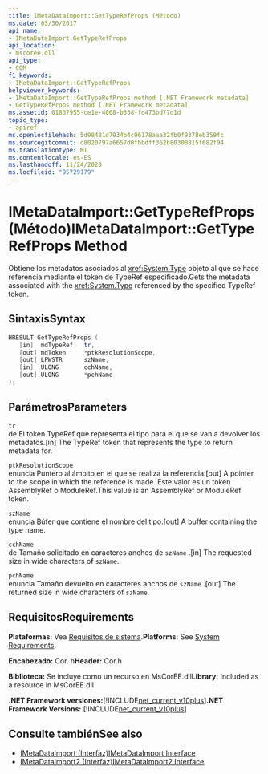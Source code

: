 ```yaml
---
title: IMetaDataImport::GetTypeRefProps (Método)
ms.date: 03/30/2017
api_name:
- IMetaDataImport.GetTypeRefProps
api_location:
- mscoree.dll
api_type:
- COM
f1_keywords:
- IMetaDataImport::GetTypeRefProps
helpviewer_keywords:
- IMetaDataImport::GetTypeRefProps method [.NET Framework metadata]
- GetTypeRefProps method [.NET Framework metadata]
ms.assetid: 01837955-ce1e-4068-b338-fd473bd77d1d
topic_type:
- apiref
ms.openlocfilehash: 5d98481d7934b4c96178aaa32fb0f9378eb359fc
ms.sourcegitcommit: d8020797a6657d0fbbdff362b80300815f682f94
ms.translationtype: MT
ms.contentlocale: es-ES
ms.lasthandoff: 11/24/2020
ms.locfileid: "95729179"
---
```

# <a name="imetadataimportgettyperefprops-method"></a><span data-ttu-id="25370-102">IMetaDataImport::GetTypeRefProps (Método)</span><span class="sxs-lookup"><span data-stu-id="25370-102">IMetaDataImport::GetTypeRefProps Method</span></span>

<span data-ttu-id="25370-103">Obtiene los metadatos asociados al <xref:System.Type> objeto al que se hace referencia mediante el token de TypeRef especificado.</span><span class="sxs-lookup"><span data-stu-id="25370-103">Gets the metadata associated with the <xref:System.Type> referenced by the specified TypeRef token.</span></span>  
  
## <a name="syntax"></a><span data-ttu-id="25370-104">Sintaxis</span><span class="sxs-lookup"><span data-stu-id="25370-104">Syntax</span></span>  
  
```cpp  
HRESULT GetTypeRefProps (  
   [in]  mdTypeRef   tr,  
   [out] mdToken     *ptkResolutionScope,  
   [out] LPWSTR      szName,  
   [in]  ULONG       cchName,  
   [out] ULONG       *pchName  
);  
```  
  
## <a name="parameters"></a><span data-ttu-id="25370-105">Parámetros</span><span class="sxs-lookup"><span data-stu-id="25370-105">Parameters</span></span>  

 `tr`  
 <span data-ttu-id="25370-106">de El token TypeRef que representa el tipo para el que se van a devolver los metadatos.</span><span class="sxs-lookup"><span data-stu-id="25370-106">[in] The TypeRef token that represents the type to return metadata for.</span></span>  
  
 `ptkResolutionScope`  
 <span data-ttu-id="25370-107">enuncia Puntero al ámbito en el que se realiza la referencia.</span><span class="sxs-lookup"><span data-stu-id="25370-107">[out] A pointer to the scope in which the reference is made.</span></span> <span data-ttu-id="25370-108">Este valor es un token AssemblyRef o ModuleRef.</span><span class="sxs-lookup"><span data-stu-id="25370-108">This value is an AssemblyRef or ModuleRef token.</span></span>  
  
 `szName`  
 <span data-ttu-id="25370-109">enuncia Búfer que contiene el nombre del tipo.</span><span class="sxs-lookup"><span data-stu-id="25370-109">[out] A buffer containing the type name.</span></span>  
  
 `cchName`  
 <span data-ttu-id="25370-110">de Tamaño solicitado en caracteres anchos de `szName` .</span><span class="sxs-lookup"><span data-stu-id="25370-110">[in] The requested size in wide characters of `szName`.</span></span>  
  
 `pchName`  
 <span data-ttu-id="25370-111">enuncia Tamaño devuelto en caracteres anchos de `szName` .</span><span class="sxs-lookup"><span data-stu-id="25370-111">[out] The returned size in wide characters of `szName`.</span></span>  
  
## <a name="requirements"></a><span data-ttu-id="25370-112">Requisitos</span><span class="sxs-lookup"><span data-stu-id="25370-112">Requirements</span></span>  

 <span data-ttu-id="25370-113">**Plataformas:** Vea [Requisitos de sistema](../../get-started/system-requirements.md).</span><span class="sxs-lookup"><span data-stu-id="25370-113">**Platforms:** See [System Requirements](../../get-started/system-requirements.md).</span></span>  
  
 <span data-ttu-id="25370-114">**Encabezado:** Cor. h</span><span class="sxs-lookup"><span data-stu-id="25370-114">**Header:** Cor.h</span></span>  
  
 <span data-ttu-id="25370-115">**Biblioteca:** Se incluye como un recurso en MsCorEE.dll</span><span class="sxs-lookup"><span data-stu-id="25370-115">**Library:** Included as a resource in MsCorEE.dll</span></span>  
  
 <span data-ttu-id="25370-116">**.NET Framework versiones:**[!INCLUDE[net_current_v10plus](../../../../includes/net-current-v10plus-md.md)]</span><span class="sxs-lookup"><span data-stu-id="25370-116">**.NET Framework Versions:** [!INCLUDE[net_current_v10plus](../../../../includes/net-current-v10plus-md.md)]</span></span>  
  
## <a name="see-also"></a><span data-ttu-id="25370-117">Consulte también</span><span class="sxs-lookup"><span data-stu-id="25370-117">See also</span></span>

- [<span data-ttu-id="25370-118">IMetaDataImport (Interfaz)</span><span class="sxs-lookup"><span data-stu-id="25370-118">IMetaDataImport Interface</span></span>](imetadataimport-interface.md)
- [<span data-ttu-id="25370-119">IMetaDataImport2 (Interfaz)</span><span class="sxs-lookup"><span data-stu-id="25370-119">IMetaDataImport2 Interface</span></span>](imetadataimport2-interface.md)
